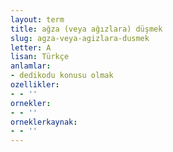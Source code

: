```yaml
---
layout: term
title: ağza (veya ağızlara) düşmek
slug: agza-veya-agizlara-dusmek
letter: A
lisan: Türkçe
anlamlar:
- dedikodu konusu olmak
ozellikler:
- - ''
ornekler:
- - ''
orneklerkaynak:
- - ''
---
```

